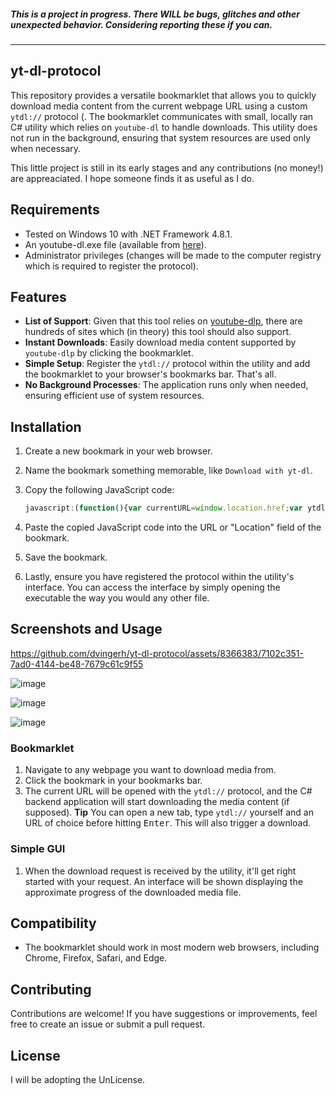 ##### This is a project in progress. There WILL be bugs, glitches and other unexpected behavior. Considering reporting these if you can.

<hr>

## yt-dl-protocol

This repository provides a versatile bookmarklet that allows you to quickly download media content from the current webpage URL using a custom `ytdl://` protocol (. The bookmarklet communicates with small, locally ran C# utility which relies on `youtube-dl` to handle downloads. This utility does not run in the background, ensuring that system resources are used only when necessary.

This little project is still in its early stages and any contributions (no money!) are appreaciated. I hope someone finds it as useful as I do.

## Requirements
- Tested on Windows 10 with .NET Framework 4.8.1.
- An youtube-dl.exe file (available from [here](https://github.com/yt-dlp/yt-dlp)).
- Administrator privileges (changes will be made to the computer registry which is required to register the protocol).

## Features
- **List of Support**: Given that this tool relies on [youtube-dlp](youtube-dlp), there are hundreds of sites which (in theory) this tool should also support.
- **Instant Downloads**: Easily download media content supported by `youtube-dlp` by clicking the bookmarklet.
- **Simple Setup**: Register the `ytdl://` protocol within the utility and add the bookmarklet to your browser's bookmarks bar. That's all.
- **No Background Processes**: The application runs only when needed, ensuring efficient use of system resources.

## Installation

1. Create a new bookmark in your web browser.
2. Name the bookmark something memorable, like `Download with yt-dl`.
3. Copy the following JavaScript code:

    ```javascript
    javascript:(function(){var currentURL=window.location.href;var ytdlURL='ytdl://'+currentURL;window.open(ytdlURL,'_self');})();
    ```

4. Paste the copied JavaScript code into the URL or "Location" field of the bookmark.
5. Save the bookmark.
6. Lastly, ensure you have registered the protocol within the utility's interface. You can access the interface by simply opening the executable the way you would any other file.

## Screenshots and Usage

https://github.com/dvingerh/yt-dl-protocol/assets/8366383/7102c351-7ad0-4144-be48-7679c61c9f55

![image](https://raw.githubusercontent.com/dvingerh/yt-dl-protocol/main/AppImages/1.png)


![image](https://raw.githubusercontent.com/dvingerh/yt-dl-protocol/main/AppImages/2.png)


![image](https://raw.githubusercontent.com/dvingerh/yt-dl-protocol/main/AppImages/3.png)



### Bookmarklet

1. Navigate to any webpage you want to download media from.
2. Click the bookmark in your bookmarks bar.
3. The current URL will be opened with the `ytdl://` protocol, and the C# backend application will start downloading the media content (if supposed).
**Tip** You can open a new tab, type `ytdl://` yourself and an URL of choice before hitting <kbd>Enter</kbd>. This will also trigger a download.

### Simple GUI
1. When the download request is received by the utility, it'll get right started with your request. An interface will be shown displaying the approximate progress of the downloaded media file.

## Compatibility

- The bookmarklet should work in most modern web browsers, including Chrome, Firefox, Safari, and Edge.

## Contributing

Contributions are welcome! If you have suggestions or improvements, feel free to create an issue or submit a pull request.

## License

I will be adopting the UnLicense.



